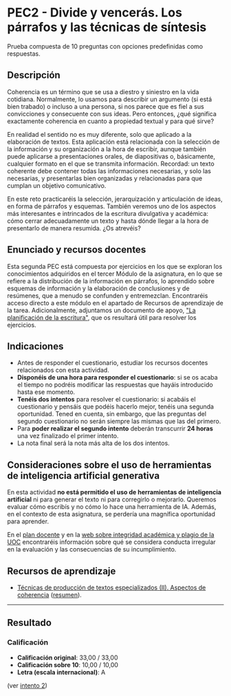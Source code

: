 # PEC2 - Divide y vencerás. Los párrafos y las técnicas de síntesis

Prueba compuesta de 10 preguntas con opciones predefinidas como respuestas.

## Descripción

Coherencia es un término que se usa a diestro y siniestro en la vida cotidiana. Normalmente, lo usamos para describir un argumento (si está bien trabado) o incluso a una persona, si nos parece que es fiel a sus convicciones y consecuente con sus ideas. Pero entonces, ¿qué significa exactamente coherencia en cuanto a propiedad textual y para qué sirve?

En realidad el sentido no es muy diferente, solo que aplicado a la elaboración de textos. Esta aplicación está relacionada con la selección de la información y su organización a la hora de escribir, aunque también puede aplicarse a presentaciones orales, de diapositivas o, básicamente, cualquier formato en el que se transmita información. Recordad: un texto coherente debe contener todas las informaciones necesarias, y solo las necesarias, y presentarlas bien organizadas y relacionadas para que cumplan un objetivo comunicativo.

En este reto practicaréis la selección, jerarquización y articulación de ideas, en forma de párrafos y esquemas. También veremos uno de los aspectos más interesantes e intrincados de la escritura divulgativa y académica: cómo cerrar adecuadamente un texto y hasta dónde llegar a la hora de presentarlo de manera resumida. ¿Os atrevéis?

## Enunciado y recursos docentes

Esta segunda PEC está compuesta por ejercicios en los que se exploran los conocimientos adquiridos en el tercer Módulo de la asignatura, en lo que se refiere a la distribución de la información en párrafos, lo aprendido sobre esquemas de información y la elaboración de conclusiones y de resúmenes, que a menudo se confunden y entremezclan. Encontraréis acceso directo a este módulo en el apartado de Recursos de aprendizaje de la tarea. Adicionalmente, adjuntamos un documento de apoyo, ["La planificación de la escritura"](https://aula.uoc.edu/courses/46292/files/4238184?wrap=1), que os resultará útil para resolver los ejercicios.

## Indicaciones

- Antes de responder el cuestionario, estudiar los recursos docentes relacionados con esta actividad.
- **Disponéis de una hora para responder el cuestionario**: si se os acaba el tiempo no podréis modificar las respuestas que hayáis introducido hasta ese momento.
- **Tenéis dos intentos** para resolver el cuestionario: si acabáis el cuestionario y pensáis que podéis hacerlo mejor, tenéis una segunda oportunidad. Tened en cuenta, sin embargo, que las preguntas del segundo cuestionario no serán siempre las mismas que las del primero.
- Para **poder realizar el segundo intento** deberán transcurrir **24 horas** una vez finalizado el primer intento.
- La nota final será la nota más alta de los dos intentos.
 
## Consideraciones sobre el uso de herramientas de inteligencia artificial generativa

En esta actividad **no está permitido el uso de herramientas de inteligencia artificial** ni para generar el texto ni para corregirlo o mejorarlo. Queremos evaluar cómo escribís y no cómo lo hace una herramienta de IA. Además, en el contexto de esta asignatura, se perdería una magnífica oportunidad para aprender.

En el [plan docente](https://aula.uoc.edu/courses/46292/external_tools/1823) y en la [web sobre integridad académica y plagio de la UOC](https://campus.uoc.edu/estudiant/microsites/plagi/es/index.html) encontraréis información sobre qué se considera conducta irregular en la evaluación y las consecuencias de su incumplimiento.

## Recursos de aprendizaje

- [Técnicas de producción de textos especializados (II). Aspectos de coherencia](https://materials.campus.uoc.edu/daisy/Materials/PID_00274801/pdf/PID_00274801.pdf) ([resumen](https://github.com/HenestrosaDev/uoc-ingenieria-informatica/blob/main/competencia_comunicativa_para_profesionales_de_las_tic/recursos/tecnicas_ii_aspectos_de_coherencia_resumen.md)).

---

## Resultado

### Calificación

- **Calificación original**: 33,00 / 33,00
- **Calificación sobre 10**: 10,00 / 10,00
- **Letra (escala internacional)**: A

(ver [intento 2](intento_2))